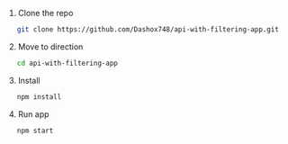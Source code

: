 1. Clone the repo
```sh
   git clone https://github.com/Dashox748/api-with-filtering-app.git
   ```
2. Move to direction
```sh
   cd api-with-filtering-app
   ```
3. Install
```sh
   npm install
   ```
4. Run app
```sh
   npm start
   ```